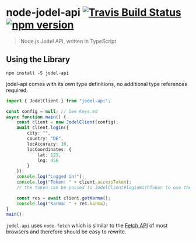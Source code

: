 # node-jodel-api [![Travis Build Status](https://travis-ci.org/nikeee/node-jodel-api.svg?branch=master)](https://travis-ci.org/nikeee/node-jodel-api) [![npm version](https://badge.fury.io/js/jodel-api.svg)](https://www.npmjs.com/package/jodel-api)
> Node.js Jodel API, written in TypeScript

## Using the Library
```Shell
npm install -S jodel-api
```

jodel-api comes with its own type definitions, no additional type references required.

```TypeScript
import { JodelClient } from "jodel-api";

const config = null; // See Keys.md
async function main() {
    const client = new JodelClient(config);
    await client.login({
        city: "",
        country: "DE",
        locAccuracy: 10,
        locCoordinates: {
            lat: 123,
            lng: 456
        }
    });
    console.log("Logged in!");
    console.log("Token: " + client.accessToken);
    // the token can be passed to JodelClient#loginWithToken to use the same token to login back again.

    const res = await client.getKarma();
    console.log("Karma: " + res.karma);
}
main();
```
`jodel-api` uses `node-fetch` which is similar to the [Fetch API](https://developer.mozilla.org/en/docs/Web/API/Fetch_API) of most browsers and therefore should be easy to rewrite.
